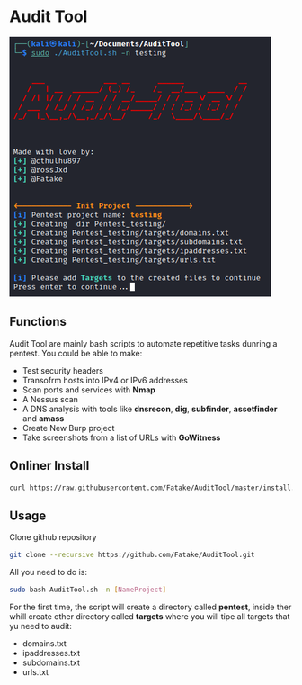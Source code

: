# Audit Tool

![](assets/2022-07-28_20-39.png)

## Functions

Audit Tool are mainly bash scripts to automate repetitive tasks dunring a pentest.
You could be able to make:

- Test security headers
- Transofrm hosts into IPv4 or IPv6 addresses
- Scan ports and services with **Nmap**
- A Nessus scan
- A DNS analysis with tools like **dnsrecon**, **dig**, **subfinder**, **assetfinder** and **amass**
- Create New Burp project
- Take screenshots from a list of URLs with **GoWitness**

## Onliner Install
```bash
curl https://raw.githubusercontent.com/Fatake/AuditTool/master/install.sh | sudo bash
```

## Usage

Clone github repository

```bash
git clone --recursive https://github.com/Fatake/AuditTool.git
```

All you need to do is:

```bash
sudo bash AuditTool.sh -n [NameProject]
```

For the first time, the script will create a directory called **pentest**, inside ther whill create other directory called **targets** where you will tipe all targets that yu need to audit:

- domains.txt
- ipaddresses.txt
- subdomains.txt
- urls.txt
